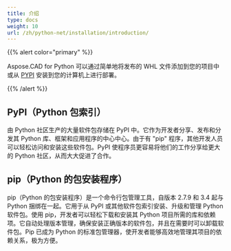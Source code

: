 ```yaml
---
title: 介绍
type: docs
weight: 10
url: /zh/python-net/installation/introduction/
---
```


{{% alert color="primary" %}}

Aspose.CAD for Python 可以通过简单地将发布的 WHL 文件添加到您的项目中或从 [PYPI](https://pypi.org/project/aspose-cad/) 安装到您的计算机上进行部署。

{{% /alert %}}

## PyPI（Python 包索引）

由 Python 社区生产的大量软件包存储在 PyPI 中。它作为开发者分享、发布和分发其 Python 库、框架和应用程序的中心中心。由于有 "pip" 程序，其他开发人员可以轻松访问和安装这些软件包。PyPI 使程序员更容易将他们的工作分享给更大的 Python 社区，从而大大促进了合作。

## pip（Python 的包安装程序）

pip（Python 的包安装程序）是一个命令行包管理工具，自版本 2.7.9 和 3.4 起与 Python 捆绑在一起。它用于从 PyPI 或其他软件包索引安装、升级和管理 Python 软件包。使用 pip，开发者可以轻松下载和安装其 Python 项目所需的库和依赖项。它自动处理版本管理，确保安装正确版本的软件包，并且在需要时可以卸载软件包。Pip 已成为 Python 的标准包管理器，使开发者能够高效地管理其项目的依赖关系，极为方便。

